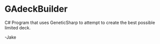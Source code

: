 # GAdeckBuilder
C# Program that uses GeneticSharp to attempt to create the best possible limited deck.

-Jake
